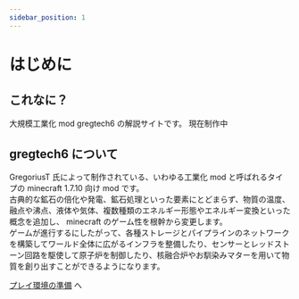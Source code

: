 ```yaml
---
sidebar_position: 1
---
```


# はじめに
## これなに？
大規模工業化 mod gregtech6 の解説サイトです。
現在制作中

## gregtech6 について
GregoriusT 氏によって制作されている、いわゆる工業化 mod と呼ばれるタイプの minecraft 1.7.10 向け mod です。  
古典的な鉱石の倍化や発電、鉱石処理といった要素にとどまらず、物質の温度、融点や沸点、液体や気体、複数種類のエネルギー形態やエネルギー変換といった概念を追加し、 minecraft のゲーム性を根幹から変更します。  
ゲームが進行するにしたがって、各種ストレージとパイプラインのネットワークを構築してワールド全体に広がるインフラを整備したり、センサーとレッドストーン回路を駆使して原子炉を制御したり、核融合炉やお馴染みマターを用いて物質を創り出すことができるようになります。

[プレイ環境の準備](プレイ環境の準備.md) へ